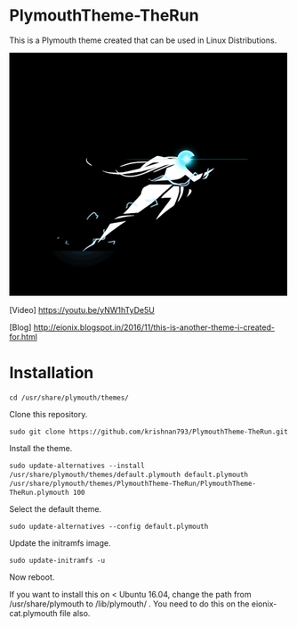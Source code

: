 # PlymouthTheme-TheRun
This is a Plymouth theme created that can be used in Linux Distributions.

[![Video](https://github.com/krishnan793/PlymouthTheme-TheRun/blob/master/images/PlymouthTheme-TheRun.gif?raw=true)](https://youtu.be/yNW1hTyDe5U)


[Video] https://youtu.be/yNW1hTyDe5U

[Blog] http://eionix.blogspot.in/2016/11/this-is-another-theme-i-created-for.html

# Installation

    cd /usr/share/plymouth/themes/

Clone this repository.

    sudo git clone https://github.com/krishnan793/PlymouthTheme-TheRun.git
    
Install the theme.

    sudo update-alternatives --install /usr/share/plymouth/themes/default.plymouth default.plymouth /usr/share/plymouth/themes/PlymouthTheme-TheRun/PlymouthTheme-TheRun.plymouth 100

Select the default theme.

    sudo update-alternatives --config default.plymouth

Update the initramfs image.

    sudo update-initramfs -u

Now reboot.

If you want to install this on < Ubuntu 16.04, change the path from /usr/share/plymouth to /lib/plymouth/ . You need to do this on the eionix-cat.plymouth file also.
